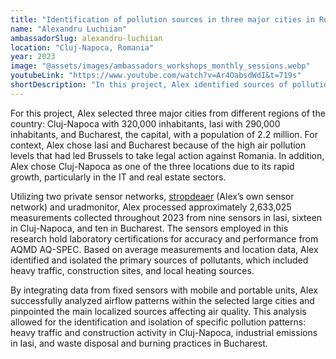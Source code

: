 ```yaml
---
title: "Identification of pollution sources in three major cities in Romania"
name: "Alexandru Luchiian"
ambassadorSlug: alexandru-luchiian
location: "Cluj-Napoca, Romania"
year: 2023
image: "@assets/images/ambassadors_workshops_monthly_sessions.webp"
youtubeLink: "https://www.youtube.com/watch?v=Ar4OabsdWdI&t=719s"
shortDescription: "In this project, Alex identified sources of pollution in Bucharest, Cluj-Napoca and Iasi, by looking at industrial emissions, traffic patterns, and waste disposal methods to understand their contributions to pollution levels."
---
```


For this project, Alex selected three major cities from different regions of the country: Cluj-Napoca with 320,000 inhabitants, Iasi with 290,000 inhabitants, and Bucharest, the capital, with a population of 2.2 million. For context, Alex chose Iasi and Bucharest because of the high air pollution levels that had led Brussels to take legal action against Romania. In addition, Alex chose Cluj-Napoca as one of the three locations due to its rapid growth, particularly in the IT and real estate sectors.

Utilizing two private sensor networks, <a href="https://www.stropdeaer.ro/" target="_blank" rel="noreferrer noopener">stropdeaer</a> (Alex’s own sensor network) and uradmonitor, Alex processed approximately 2,633,025 measurements collected throughout 2023 from nine sensors in Iasi, sixteen in Cluj-Napoca, and ten in Bucharest. The sensors employed in this research hold laboratory certifications for accuracy and performance from AQMD AQ-SPEC. Based on average measurements and location data, Alex identified and isolated the primary sources of pollutants, which included heavy traffic, construction sites, and local heating sources.

By integrating data from fixed sensors with mobile and portable units, Alex successfully analyzed airflow patterns within the selected large cities and pinpointed the main localized sources affecting air quality. This analysis allowed for the identification and isolation of specific pollution patterns: heavy traffic and construction activity in Cluj-Napoca, industrial emissions in Iasi, and waste disposal and burning practices in Bucharest.
